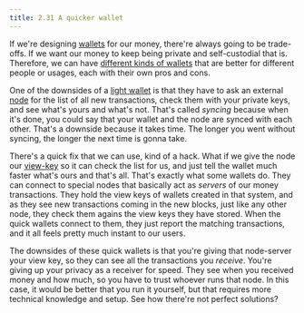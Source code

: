 ```yaml
---
title: 2.31 A quicker wallet
---
```

If we're designing [wallets](2.14-wallets.md) for our money, there're always going to be trade-offs. If we want our money to keep being private and self-custodial that is. Therefore, we can have [different kinds of wallets](2.28-full_wallet.md) that are better for different people or usages, each with their own pros and cons.

One of the downsides of a [light wallet](3%20the%20blueprint%20for%20makers/3.25_light-wallets.md) is that they have to ask an external [node](2.25-nodes.md) for the list of all new transactions, check them with your private keys, and see what's yours and what's not. That's called *syncing* because when it's done, you could say that your wallet and the node are synced with each other. That's a downside because it takes time. The longer you went without syncing, the longer the next time is gonna take.

There's a quick fix that we can use, kind of a hack. What if we give the node our [view-key](2.26_view-keys.md) so it can check the list for us, and just tell the wallet much faster what's ours and that's all. That's exactly what some wallets do. They can connect to special nodes that basically act as *servers* of our money transactions. They hold the view keys of wallets created in that system, and as they see new transactions coming in the new blocks, just like any other node, they check them agains the view keys they have stored. When the quick wallets connect to them, they just report the matching transactions, and it all feels pretty much instant to our users. 

The downsides of these quick wallets is that you're giving that node-server your view key, so they can see all the transactions you *receive*. You're giving up your privacy as a receiver for speed. They see when you received money and how much, so you have to trust whoever runs that node. In this case, it would be better that you run it yourself, but that requires more technical knowledge and setup. See how there're not perfect solutions?